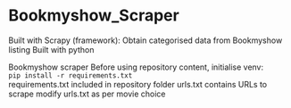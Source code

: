 # Bookmyshow_Scraper
Built with Scrapy (framework): Obtain categorised data from Bookmyshow listing
Built with python

Bookmyshow scraper
Before using repository content, initialise venv:<br>
`pip install -r requirements.txt` <br>
requirements.txt included in repository folder
urls.txt contains URLs to scrape
modify urls.txt as per movie choice
